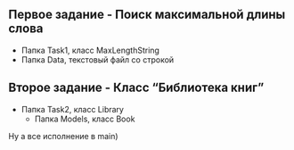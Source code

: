 ## Первое задание - Поиск максимальной длины слова ##
 - Папка Task1, класс MaxLengthString
 - Папка Data, текстовый файл со строкой
## Второе задание  - Класс “Библиотека книг” ##
 - Папка Task2, класс Library
   * Папка Models, класс Book

Ну а все исполнение в main)
